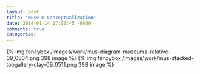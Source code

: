 ```yaml
---
layout: post
title: "Museum Conceptualization"
date: 2014-01-14 17:02:45 -0800
comments: true
categories: 
---
```


{% img fancybox /images/work/mus-diagram-museums-relative-09_0504.png 398 image %}
{% img fancybox /images/work/mus-stacked-topgallery-clay-09_0511.png 398 image %}
